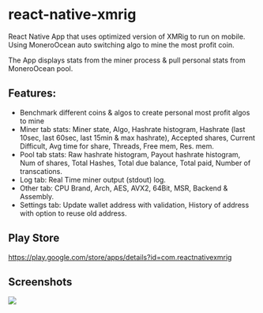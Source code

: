 # react-native-xmrig
React Native App that uses optimized version of XMRig to run on mobile. Using MoneroOcean auto switching algo to mine the most profit coin.

The App displays stats from the miner process & pull personal stats from MoneroOcean pool.

## Features:
* Benchmark different coins & algos to create personal most profit algos to mine
* Miner tab stats: Miner state, Algo, Hashrate histogram, Hashrate (last 10sec, last 60sec, last 15min & max hashrate), Accepted shares, Current Difficult, Avg time for share, Threads, Free mem, Res. mem.
* Pool tab stats: Raw hashrate histogram, Payout hashrate histogram, Num of shares, Total Hashes, Total due balance, Total paid, Number of transcations.
* Log tab: Real Time miner output (stdout) log.
* Other tab: CPU Brand, Arch, AES, AVX2, 64Bit, MSR, Backend & Assembly.
* Settings tab: Update wallet address with validation, History of address with option to reuse old address.

## Play Store
https://play.google.com/store/apps/details?id=com.reactnativexmrig

## Screenshots
![](https://raw.githubusercontent.com/garrylachman/react-native-xmrig/main/assets/screenshots/attachments/Screenshot_2021-05-07-14-28-19-737_com.reactnativexmrig.jpg)
